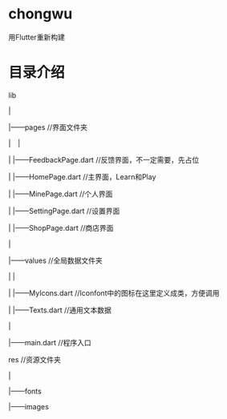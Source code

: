 # chongwu

用Flutter重新构建

# 目录介绍

lib

|

|——pages         //界面文件夹

|&emsp;|

|   |——FeedbackPage.dart    //反馈界面，不一定需要，先占位

|   |——HomePage.dart        //主界面，Learn和Play

|   |——MinePage.dart        //个人界面

|   |——SettingPage.dart     //设置界面

|   |——ShopPage.dart        //商店界面

|

|——values       //全局数据文件夹

|   |

|   |——MyIcons.dart         //Iconfont中的图标在这里定义成类，方便调用

|   |——Texts.dart           //通用文本数据

|

|——main.dart    //程序入口



res             //资源文件夹

|

|——fonts

|——images


